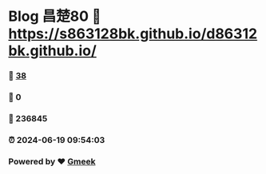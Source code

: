 # Blog 昌楚80 :link: https://s863128bk.github.io/d86312bk.github.io/ 
### :page_facing_up: [38](https://s863128bk.github.io/d86312bk.github.io//tag.html) 
### :speech_balloon: 0 
### :hibiscus: 236845 
### :alarm_clock: 2024-06-19 09:54:03 
### Powered by :heart: [Gmeek](https://github.com/Meekdai/Gmeek)
